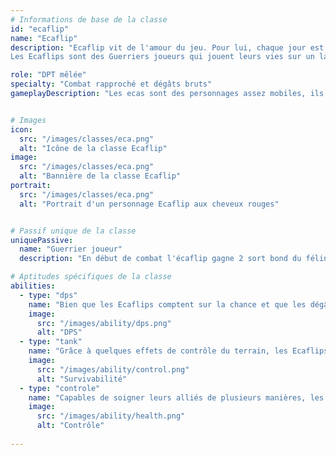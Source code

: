 ```yaml
---
# Informations de base de la classe
id: "ecaflip"
name: "Ecaflip"
description: "Ecaflip vit de l'amour du jeu. Pour lui, chaque jour est placé sous le signe de la chance.
Les Ecaflips sont des Guerriers joueurs qui jouent leurs vies sur un lancer de dés pour gagner un combat."

role: "DPT mêlée"
specialty: "Combat rapproché et dégâts bruts"
gameplayDescription: "Les ecas sont des personnages assez mobiles, ils se basent sur des degats critiques et peuvent être orienté soit attaquant ou soigneur en fonction du build."


# Images
icon:
  src: "/images/classes/eca.png"
  alt: "Icône de la classe Ecaflip"
image:
  src: "/images/classes/eca.png"
  alt: "Bannière de la classe Ecaflip"
portrait:
  src: "/images/classes/eca.png"
  alt: "Portrait d'un personnage Ecaflip aux cheveux rouges"


# Passif unique de la classe
uniquePassive:
  name: "Guerrier joueur"
  description: "En début de combat l'écaflip gagne 2 sort bond du félin qui coûte 1 pa et vous téléporte sur la case il peut ciblé l'arbre a chat et la relance qui coûte 2 pa ca permet de défausse ses carte et en tiré 3 par carte défaussée 15% de cc ( 2 tours ) jouer une carte donne 7 de Veine Passif : au dessus de 100 cc ca donne des di  en fin de tours l'écaflip gagne 1 pw et 20 de veine toutes les 100 veine cela double l'effêt de la carte"

# Aptitudes spécifiques de la classe
abilities:
  - type: "dps"
    name: "Bien que les Ecaflips comptent sur la chance et que les dégâts qu'ils infligent soient aléatoires, ceux-ci sont toujours conséquents."
    image:
      src: "/images/ability/dps.png"
      alt: "DPS"
  - type: "tank"
    name: "Grâce à quelques effets de contrôle du terrain, les Ecaflips maintiennent leurs adversaires où ils le souhaitent."
    image:
      src: "/images/ability/control.png"
      alt: "Survivabilité" 
  - type: "controle"
    name: "Capables de soigner leurs alliés de plusieurs manières, les Ecaflips peuvent veiller sur eux entre deux coups de griffe"
    image:
      src: "/images/ability/health.png"
      alt: "Contrôle"
      
---
```

